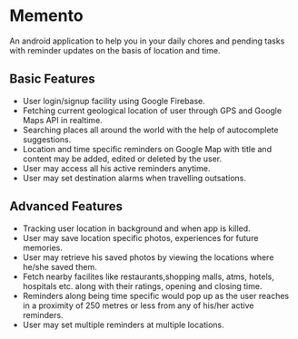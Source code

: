 # Memento
An android application to help you in your daily chores and pending tasks with reminder updates on the basis of location and time.
## Basic Features

- User login/signup facility using Google Firebase.
- Fetching current geological location of user through GPS and Google Maps API in realtime.
- Searching places all around the world with the help of autocomplete suggestions.
- Location and time specific reminders on Google Map with title and content may be added, edited or deleted by the user.
- User may access all his active reminders anytime.
- User may set destination alarms when travelling outsations.

## Advanced Features

- Tracking user location in background and when app is killed.
- User may save location specific photos, experiences for future memories.
- User may retrieve his saved photos by viewing the locations where he/she saved them.
- Fetch nearby facilites like restaurants,shopping malls, atms, hotels, hospitals etc. along with their ratings, opening and closing time.
- Reminders along being time specific would pop up as the user reaches in a proximity of 250 metres or less from any of his/her active reminders.
- User may set multiple reminders at multiple locations.

